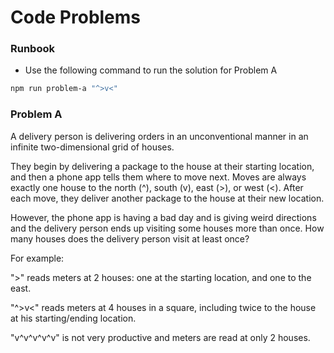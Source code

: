 # Code Problems

### Runbook

- Use the following command to run the solution for Problem A
```bash
npm run problem-a "^>v<"
```

### Problem A

A delivery person is delivering orders in an unconventional manner in an infinite two-dimensional grid of houses.

They begin by delivering a package to the house at their starting location, and then a phone app tells them where to move next. Moves are always exactly one house to the north (^), south (v), east (>), or west (<). After each move, they deliver another package to the house at their new location.

However, the phone app is having a bad day and is giving weird directions and the delivery person ends up visiting some houses more than once. How many houses does the delivery person visit at least once?

For example:

">" reads meters at 2 houses: one at the starting location, and one to the east.

"^>v<" reads meters at 4 houses in a square, including twice to the house at his starting/ending location.

"v^v^v^v^v" is not very productive and meters are read at only 2 houses.
